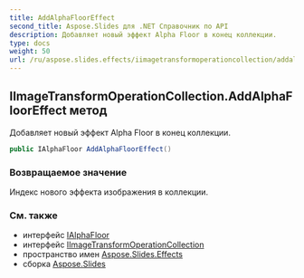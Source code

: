 ```yaml
---
title: AddAlphaFloorEffect
second_title: Aspose.Slides для .NET Справочник по API
description: Добавляет новый эффект Alpha Floor в конец коллекции.
type: docs
weight: 50
url: /ru/aspose.slides.effects/iimagetransformoperationcollection/addalphaflooreffect/
---
```


## IImageTransformOperationCollection.AddAlphaFloorEffect метод

Добавляет новый эффект Alpha Floor в конец коллекции.

```csharp
public IAlphaFloor AddAlphaFloorEffect()
```

### Возвращаемое значение

Индекс нового эффекта изображения в коллекции.

### См. также

* интерфейс [IAlphaFloor](../../ialphafloor)
* интерфейс [IImageTransformOperationCollection](../../iimagetransformoperationcollection)
* пространство имен [Aspose.Slides.Effects](../../iimagetransformoperationcollection)
* сборка [Aspose.Slides](../../../)

<!-- DO NOT EDIT: сгенерировано xmldocmd для Aspose.Slides.dll -->